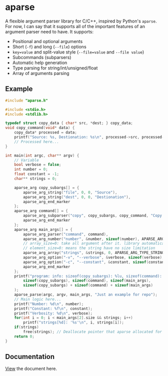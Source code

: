 # aparse

A flexible argument parser library for C/C++, inspired by Python's `aparse`. For now, I can say that it supports all of the important features of an argument parser need to have. It supports:

- Positional and optional arguments
- Short (`-f`) and long (`--file`) options
- `key=value` and split-value style (`--file=value` and `--file value`)
- Subcommands (subparsers)
- Automatic help generation
- Type parsing for string/int/unsigned/float
- Array of arguments parsing

## Example
```c
#include "aparse.h"

#include <stdio.h>
#include <stdlib.h>

typedef struct copy_data { char* src, *dest; } copy_data;
void copy_command(void* data) {
    copy_data* processed = data;
    printf("Source: %s, Destionation: %s\n", processed->src, processed->dest);
    // Processed here...
}

int main(int argc, char** argv) {
    // Variable
    bool verbose = false;
    int number = 0;
    float constant = -1;
    char** strings = 0;

    aparse_arg copy_subargs[] = {
        aparse_arg_string("file", 0, 0, "Source"),
        aparse_arg_string("dest", 0, 0, "Destionation"),
        aparse_arg_end_marker
    };
    aparse_arg command[] = {
        aparse_arg_subparser("copy", copy_subargs, copy_command, "Copy file from source to destination", copy_data, src, dest),
        aparse_arg_end_marker
    };
    aparse_arg main_args[] = {
        aparse_arg_parser("command", command),
        aparse_arg_number("number", &number, sizeof(number), APARSE_ARG_TYPE_SIGNED, "Just a number"),
        // array_size=0: take all argument after it. library automatically allocated memory for it
        // element_size=0: means the string have no size limitation
        aparse_arg_array("strings", &strings, 0, APARSE_ARG_TYPE_STRING, 0, "An array of strings"),
        aparse_arg_option("-v", "--verbose", &verbose, sizeof(verbose), APARSE_ARG_TYPE_BOOL, "Toggle verbosity"),
        aparse_arg_option("-c", "--constant", &constant, sizeof(constant), APARSE_ARG_TYPE_FLOAT, "Just a constant"),
        aparse_arg_end_marker
    };
    printf("program: info: sizeof(copy_subargs): %lu, sizeof(command): %lu, sizeof(main_args): %lu, total: %lu\n",
        sizeof(copy_subargs), sizeof(command), sizeof(main_args),
        sizeof(copy_subargs) + sizeof(command) + sizeof(main_args)
    );
    aparse_parse(argc, argv, main_args, "Just an example for repo");
    // Main logic here...
    printf("Number: %d\n", number);
    printf("Constant: %f\n", constant);
    printf("Verbosity: %d\n", verbose);
    for(int i = 0; i < main_args[2].size && strings; i++)
        printf("strings[%d]: '%s'\n", i, strings[i]);
    if(strings)
        free(strings); // Deallocate pointer that aparse allocated for us
    return 0;
}
```

## Documentation
[View](./DOCS.md) the document here.